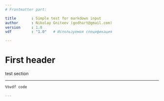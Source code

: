 ```yaml
---
# Frontmatter part:

title       : Simple test for markdown input
author      : Nikolay Gniteev (godhart@gmail.com)
version     : 1.0
vdf         : "1.0"   # Используемая спецификация

---
```


# First header

test section

---

```vhdl
%%vdf code

---

```